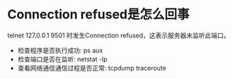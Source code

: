 # Connection refused是怎么回事

telnet 127.0.0.1 9501 时发生Connection refused，这表示服务器未监听此端口。

* 检查程序是否执行成功: ps aux
* 检查端口是否在监听: netstat -lp
* 查看网络通信通信过程是否正常: tcpdump traceroute

